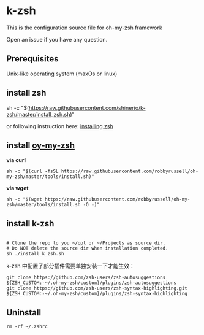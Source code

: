 # k-zsh

This is the configuration source file for oh-my-zsh framework

Open an issue if you have any question.

## Prerequisites

Unix-like operating system (maxOs or linux)

## install zsh

sh -c "$(https://raw.githubusercontent.com/shinerio/k-zsh/master/install_zsh.sh)"

or following instruction here: [installing zsh](https://github.com/robbyrussell/oh-my-zsh/wiki/Installing-ZSH)

## install [oy-my-zsh](https://github.com/robbyrussell/oh-my-zsh)

**via curl**

`sh -c "$(curl -fsSL https://raw.githubusercontent.com/robbyrussell/oh-my-zsh/master/tools/install.sh)"`

**via wget**

`sh -c "$(wget https://raw.githubusercontent.com/robbyrussell/oh-my-zsh/master/tools/install.sh -O -)"`

## install k-zsh

```

# Clone the repo to you ~/opt or ~/Projects as source dir.
# Do NOT delete the source dir when installation completed.
sh ./install_k_zsh.sh

```

k-zsh 中配置了部分插件需要单独安装一下才能生效：

```
git clone https://github.com/zsh-users/zsh-autosuggestions ${ZSH_CUSTOM:-~/.oh-my-zsh/custom}/plugins/zsh-autosuggestions
git clone https://github.com/zsh-users/zsh-syntax-highlighting.git ${ZSH_CUSTOM:-~/.oh-my-zsh/custom}/plugins/zsh-syntax-highlighting
```

## Uninstall

```
rm -rf ~/.zshrc
```

